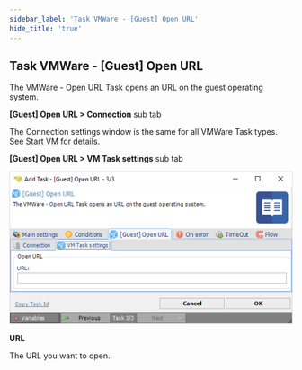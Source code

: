 ```yaml
---
sidebar_label: 'Task VMWare - [Guest] Open URL'
hide_title: 'true'
---
```


## Task VMWare - [Guest] Open URL

The VMWare - Open URL Task opens an URL on the guest operating system.
 
**[Guest] Open URL > Connection** sub tab

The Connection settings window is the same for all VMWare Task types. See [Start VM](start-vm) for details.
 
**[Guest] Open URL > VM Task settings** sub tab

![](../../../../../static/img/taskvmwareguestopenurlsettings.png)

**URL**

The URL you want to open.